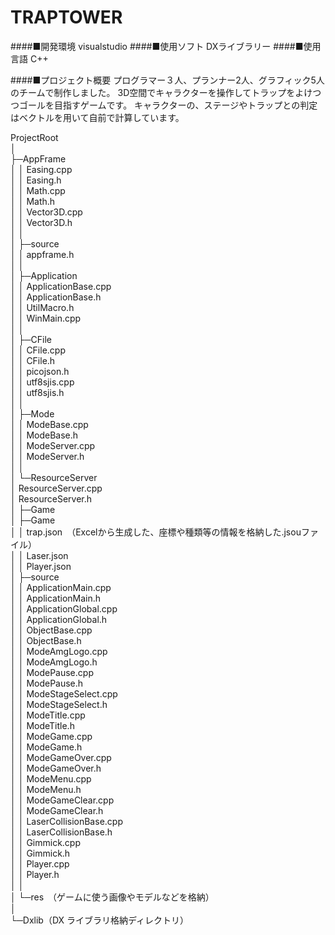 # TRAPTOWER

####■開発環境
visualstudio
####■使用ソフト
DXライブラリー
####■使用言語
C++

####■プロジェクト概要
プログラマー３人、プランナー2人、グラフィック5人のチームで制作しました。
3D空間でキャラクターを操作してトラップをよけつつゴールを目指すゲームです。
キャラクターの、ステージやトラップとの判定はベクトルを用いて自前で計算しています。

ProjectRoot  
│  
├─AppFrame  
│  │  Easing.cpp  
│  │  Easing.h  
│  │  Math.cpp  
│  │  Math.h  
│  │  Vector3D.cpp  
│  │  Vector3D.h  
│  │  
│  ├─source  
│     │  appframe.h  
│     │  
│     ├─Application  
│     │      ApplicationBase.cpp  
│     │      ApplicationBase.h  
│     │      UtilMacro.h  
│     │      WinMain.cpp  
│     │  
│     ├─CFile  
│     │      CFile.cpp  
│     │      CFile.h  
│     │      picojson.h  
│     │      utf8sjis.cpp  
│     │      utf8sjis.h  
│     │  
│     ├─Mode  
│     │      ModeBase.cpp  
│     │      ModeBase.h  
│     │      ModeServer.cpp  
│     │      ModeServer.h  
│     │  
│     └─ResourceServer  
│             ResourceServer.cpp  
│             ResourceServer.h  
│
├─Game  
│  ├─Game  
│      │  trap.json　（Excelから生成した、座標や種類等の情報を格納した.jsouファイル）  
│      │  Laser.json  
│      │  Player.json  
│      ├─source  
│      │      ApplicationMain.cpp  
│      │      ApplicationMain.h  
│      │      ApplicationGlobal.cpp  
│      │      ApplicationGlobal.h  
│      │      ObjectBase.cpp  
│      │      ObjectBase.h  
│      │      ModeAmgLogo.cpp  
│      │      ModeAmgLogo.h  
│      │      ModePause.cpp  
│      │      ModePause.h  
│      │      ModeStageSelect.cpp  
│      │      ModeStageSelect.h  
│      │      ModeTitle.cpp  
│      │      ModeTitle.h  
│      │      ModeGame.cpp  
│      │      ModeGame.h  
│      │      ModeGameOver.cpp  
│      │      ModeGameOver.h  
│      │      ModeMenu.cpp  
│      │      ModeMenu.h  
│      │      ModeGameClear.cpp  
│      │      ModeGameClear.h  
│      │      LaserCollisionBase.cpp  
│      │      LaserCollisionBase.h  
│      │      Gimmick.cpp  
│      │      Gimmick.h  
│      │      Player.cpp  
│      │      Player.h  
│      │  
│      └─res　（ゲームに使う画像やモデルなどを格納）  
│  
└─Dxlib（DX ライブラリ格納ディレクトリ）
